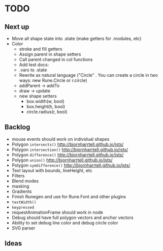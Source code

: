 # TODO

## Next up

- Move all shape state into .state (make getters for .modules, etc)
- Color
  - stroke and fill getters
  - Assign parent in shape setters
  - Call parent changed in col functions
  - Add test
docs:
  - .vars to .state
  - Rewrite as natural language ("Circle" . You can create a circle in two ways: new Rune.Circle or r.circle)
  - addParent -> addTo
  - draw -> update
  - new shape setters
    - box.width(w, bool)
    - box.height(h, bool)
    - circle.radius(r, bool)

## Backlog

- mouse events should work on individual shapes
- Polygon `intersects()` http://bjornharrtell.github.io/jsts/
- Polygon `intersection()` http://bjornharrtell.github.io/jsts/
- Polygon `difference()` http://bjornharrtell.github.io/jsts/
- Polygon `union()` http://bjornharrtell.github.io/jsts/
- Polygon `symdifference()` http://bjornharrtell.github.io/jsts/
- Text layout with bounds, lineHeight, etc
- Filters
- Blend modes
- masking
- Gradients
- Finish Runegen and use for Rune.Font and other plugins
- `textWidth()`
- `keypressed`
- requestAnimationFrame should work in node
- Debug should have full polygon vectors and anchor vectors
- Ability to set debug line color and debug circle color
- SVG parser


## Ideas
